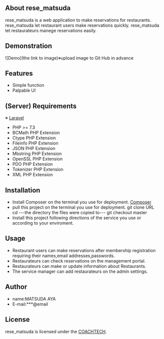 ## About rese_matsuda

rese_matsuda is a web application to make reservations for restaurants.
rese_matsuda let restaurant users make reservations quickly.
rese_matsuda let restaurateurs manege reservations easily.

## Demonstration

![Demo](the link to image)※upload image to Git Hub in advance

## Features

- Simple function
- Palpable UI

## (Server) Requirements
※ [Laravel](https://readouble.com/laravel/8.x/ja/deployment.html)

* PHP >= 7.3
* BCMath PHP Extension
* Ctype PHP Extension
* Fileinfo PHP Extension
* JSON PHP Extension
* Mbstring PHP Extension
* OpenSSL PHP Extension
* PDO PHP Extension
* Tokenizer PHP Extension
* XML PHP Extension

## Installation
* Install Composer on the terminal you use for deployment.
  [Composer](https://getcomposer.org/download/)
* pull this project on the terminal you use for deployment.
    git clone URL
    cd ---the directory the files were copied to---
    git checkout master
* Install this project following directions of the service you use or according to your enviroment.

## Usage

- Restaurant users can make reservations after membership registration requiring their names,email addresses,passwords.
- Restaurateurs can check reservations on the management portal.
- Restaurateurs can make or update information about Restaurants.
- The service manager can add restaurateurs on the admin settings.

## Author

* name:MATSUDA AYA
* E-mail:***@email

## License

rese_matsuda is licensed under the [COACHTECH](https://??).

